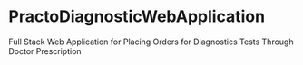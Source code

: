 # PractoDiagnosticWebApplication
Full Stack Web Application for Placing Orders for Diagnostics Tests Through Doctor Prescription
